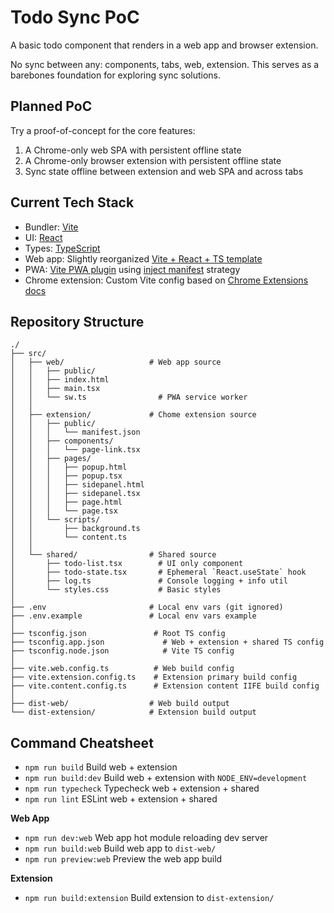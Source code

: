 # Todo Sync PoC

A basic todo component that renders in a web app and browser extension.

No sync between any: components, tabs, web, extension.
This serves as a barebones foundation for exploring sync solutions.

## Planned PoC

Try a proof-of-concept for the core features:

1. A Chrome-only web SPA with persistent offline state
2. A Chrome-only browser extension with persistent offline state
3. Sync state offline between extension and web SPA and across tabs

## Current Tech Stack

- Bundler: [Vite](https://vite.dev/guide/)
- UI: [React](https://react.dev/)
- Types: [TypeScript](https://www.typescriptlang.org/docs/)
- Web app: Slightly reorganized [Vite + React + TS template](https://github.com/vitejs/vite/tree/main/packages/create-vite/template-react-ts)
- PWA: [Vite PWA plugin](https://vite-plugin-pwa.netlify.app/) using [inject manifest](https://vite-pwa-org.netlify.app/guide/inject-manifest.html) strategy
- Chrome extension: Custom Vite config based on [Chrome Extensions docs](https://developer.chrome.com/docs/extensions)

## Repository Structure

```
./
├── src/
│   ├── web/                   # Web app source
│   │   ├── public/
│   │   ├── index.html
│   │   ├── main.tsx
│   │   └── sw.ts                # PWA service worker
│   │
│   ├── extension/             # Chome extension source
│   │   ├── public/
│   │   │   └── manifest.json
│   │   ├── components/
│   │   │   └── page-link.tsx
│   │   ├── pages/
│   │   │   ├── popup.html
│   │   │   ├── popup.tsx
│   │   │   ├── sidepanel.html
│   │   │   ├── sidepanel.tsx
│   │   │   ├── page.html
│   │   │   └── page.tsx
│   │   └── scripts/
│   │       ├── background.ts
│   │       └── content.ts
│   │
│   └── shared/                # Shared source
│       ├── todo-list.tsx        # UI only component
│       ├── todo-state.tsx       # Ephemeral `React.useState` hook
│       ├── log.ts               # Console logging + info util
│       └── styles.css           # Basic styles
│
├── .env                       # Local env vars (git ignored)
├── .env.example               # Local env vars example
│
├── tsconfig.json               # Root TS config
├── tsconfig.app.json             # Web + extension + shared TS config
├── tsconfig.node.json            # Vite TS config
│
├── vite.web.config.ts          # Web build config
├── vite.extension.config.ts    # Extension primary build config
├── vite.content.config.ts      # Extension content IIFE build config
│
├── dist-web/                  # Web build output
└── dist-extension/            # Extension build output
```

## Command Cheatsheet

- `npm run build` Build web + extension
- `npm run build:dev` Build web + extension with `NODE_ENV=development`
- `npm run typecheck` Typecheck web + extension + shared
- `npm run lint` ESLint web + extension + shared

**Web App**

- `npm run dev:web` Web app hot module reloading dev server
- `npm run build:web` Build web app to `dist-web/`
- `npm run preview:web` Preview the web app build

**Extension**

- `npm run build:extension` Build extension to `dist-extension/`
